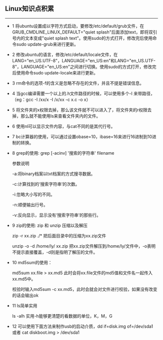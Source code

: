 ## Linux知识点积累

***

* 1 将ubuntu设置成以字符方式启动，要修改/etc/default/grub文件，在GRUB_CMDLINE_LINUX_DEFAULT="quiet splash"后面添加text，即将双引号内的文本变成"quiet splash text"。使用sudo的方式打开，修改完后使用命令sudo update-grub来进行更新。

* 2 修改ubuntu的语言，修改/etc/default/locale文件，在LANG="en_US.UTF-8"，LANGUAGE="en_US:en"和LANG="en_US.UTF-8"，LANGUAGE="en_US:en"之间进行切换。使用sudo的方式打开，修改完后使用命令sudo update-locale来进行更新。

* 3 rm命令的选项-f的含义是忽略不存在的文件，并且不提是错误信息。

* 4 当gcc编译需要一个以上的.h文件路径的时候，可以使用多个-I 来带路径，（eg：gcc -I /xx/x -I /x/xx -c x.c -o x）

* 5 将文件夹的x权限去掉，那么该文件就不可以进入了，将文件夹的r权限去掉，那么就不能使用ls来查看文件夹内的文件。

* 6 使用nl可以显示文件内容，与cat不同的是其代行号。

* 7 bc计算器的使用，可以通过设置obase=10，ibase=16来进行16进制到10进制的转换。

* 8 grep的使用: grep [-acinv] '搜索的字符串' filename

    参数说明

    -a:将binary档案以txt档案的方式搜寻数据。

    -c:计算找到的‘搜索字符串’的次数。

    -i:忽略大小写的不同。

    -n:顺便输出行号。

    -v:反向显示，显示没有‘搜索字符串’的那些行。

* 9 zip的使用: zip 和 unzip 压缩以及解压
    
    zip -r xx.zip ./* 把后面目录中的压缩为xx.zip文件

    unzip -o -d /home/ly/ xx.zip 把xx.zip文件解压到/home/ly/文件中，-o表明不提示直接覆盖，-d则是指明了解压的文件。

* 10 md5sum的使用： 

    md5sum xx.file > xx.md5 此时会将xx.file文件的md5值和文件名一起传入xx.md5中。

    校验时输入md5sum -c xx.md5，此时会就会对文件进行校验，如果没有改变的话会输出ok

* 11 ls简单实用

    ls -alh 实用-h能够更清楚的看数据的单位，K，M，G

* 12 可以使用下面方法来制作usb的启动介质，dd if=disk.img of=/dev/sda1 或者 cat diskboot.img > /dev/sda1
